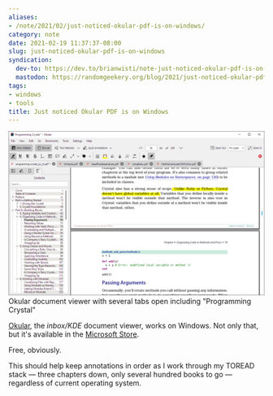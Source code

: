 ```yaml
---
aliases:
- /note/2021/02/just-noticed-okular-pdf-is-on-windows/
category: note
date: 2021-02-19 11:37:37-08:00
slug: just-noticed-okular-pdf-is-on-windows
syndication:
  dev-to: https://dev.to/brianwisti/note-just-noticed-okular-pdf-is-on-windows-31jh
  mastodon: https://randomgeekery.org/blog/2021/just-noticed-okular-pdf-is-on-windows/
tags:
- windows
- tools
title: Just noticed Okular PDF is on Windows
---
```


![attachments/img/2021/cover-2021-02-19.png](../../../attachments/img/2021/cover-2021-02-19.png)
Okular document viewer with several tabs open including "Programming Crystal"

[Okular](https://okular.kde.org), the *inbox/KDE* document viewer, works on Windows. Not only that, but it's available in the [Microsoft Store](https://www.microsoft.com/en-us/p/okular/9n41msq1wnm8).

Free, obviously.

This should help keep annotations in order as I work through my TOREAD stack — three chapters down, only several hundred books to go —regardless of current operating system.
